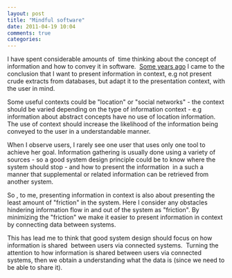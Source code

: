 ```yaml
---
layout: post
title: "Mindful software"
date: 2011-04-19 10:04
comments: true 
categories: 
---
```

I have spent considerable amounts of  time thinking about the concept of information and how to convey it in software.  <a title="what is information?" href="/2009/08/10/what-is-information.html">Some years ago</a> I came to the conclusion that I want to present information in context, e.g not present crude extracts from databases, but adapt it to the presentation context, with the user in mind.

Some useful contexts could be "location" or "social networks" - the context should be varied depending on the type of information context - e.g information about abstract concepts have no use of location information. The use of context should increase the likelihood of the information being conveyed to the user in a understandable manner.

When I observe users, I rarely see one user that uses only one tool to achieve her goal. Information gathering is usually done using a variety of sources - so a good system design principle could be to know where the system should stop - and how to present the information  in a such a manner that supplemental or related information can be retrieved from another system.

So , to me, presenting information in context is also about presenting the least amount of "friction" in the system. Here I consider any obstacles hindering information flow in and out of the system as "friction". By minimizing the "friction" we make it easier to present information in context by connecting data between systems.

This has lead me to think that good system design should focus on how information is shared  between users via connected systems.  Turning the attention to how information is shared between users via connected systems, then we obtain a understanding what the data is (since we need to be able to share it).
